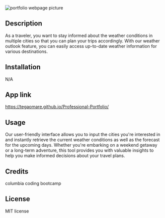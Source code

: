 <img src="./assets/images/webpage.PNG" alt="portfolio webpage picture" >

## Description

As a traveler, you want to stay informed about the weather conditions in multiple cities so that you can plan your trips accordingly. With our weather outlook feature, you can easily access up-to-date weather information for various destinations.

## Installation

N/A

## App link

https://tegaomare.github.io/Professional-Portfolio/

## Usage

Our user-friendly interface allows you to input the cities you're interested in and instantly retrieve the current weather conditions as well as the forecast for the upcoming days. Whether you're embarking on a weekend getaway or a long-term adventure, this tool provides you with valuable insights to help you make informed decisions about your travel plans.

## Credits

columbia coding bootcamp

## License

MIT license
